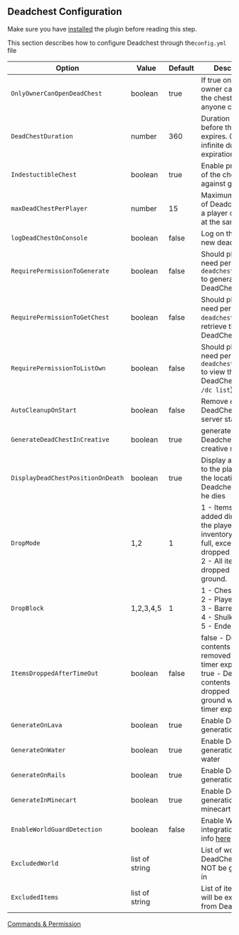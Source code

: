 ## Deadchest Configuration

Make sure you have [installed](https://apavarino.github.io/Deadchest/installation) the plugin before reading this step.

This section describes how to configure Deadchest through  the`config.yml` file


Option | Value | Default | Description
--- | --- | --- | ---
`OnlyOwnerCanOpenDeadChest` | boolean  | true | If true only the owner can open the chest. If false, anyone can open it
`DeadChestDuration` | number  | 360 | Duration (in sec) before the chest expires. 0 is for infinite duration (no expiration)
`IndestuctibleChest` | boolean  | true | Enable protection of the chest against griefing
`maxDeadChestPerPlayer` | number  | 15 | Maximum number of Deadchest than a player can have at the same time
`logDeadChestOnConsole` | boolean  | false | Log on the console new deadchests
`RequirePermissionToGenerate` | boolean  | false | Should players need permission `deadchest.generate` to generate a DeadChest
`RequirePermissionToGetChest` | boolean  | false | Should players need permission `deadchest.get` to retrieve their DeadChest
`RequirePermissionToListOwn`  | boolean  | false | Should players need permission `deadchest.list.own` to view their DeadChests (using `/dc list`)
`AutoCleanupOnStart`  | boolean  | false | Remove existing DeadChests on server start
`GenerateDeadChestInCreative`  | boolean  | true | generate Deadchests in creative mode
`DisplayDeadChestPositionOnDeath`  | boolean  | true | Display a message to the player with the location of the Deadchest when he dies
`DropMode`  | 1,2  | 1 | 1 - Items are added directly to the players inventory until it's full, excess gets dropped <br>2 - All items are dropped on the ground.
`DropBlock`  | 1,2,3,4,5  | 1 | 1 - Chest<br>2 - Player Head<br>3 - Barrel<br>4 - Shulker Box<br>5 - Ender Chest
`ItemsDroppedAfterTimeOut`  | boolean | false | false - DeadChest contents are removed when the timer expires.<br>true  - DeadChest contents are dropped on the ground when the timer expires.
`GenerateOnLava`  | boolean  | true | Enable Deadchest generation on lava
`GenerateOnWater`  | boolean  | true | Enable Deadchest generation on water
`GenerateOnRails`  | boolean  | true | Enable Deadchest generation on rails
`GenerateInMinecart`  | boolean  | true | Enable Deadchest generation in minecart
`EnableWorldGuardDetection`  | boolean  | false | Enable Worldguard integration. More info [here](https://apavarino.github.io/Deadchest/worldguard)
`ExcludedWorld`  | list of string  |  | List of worlds that DeadChests will NOT be generated in
`ExcludedItems`  | list of string  |  | List of items that will be excluded from DeadChests


[Commands & Permission](https://apavarino.github.io/Deadchest/commands-and-perms)
